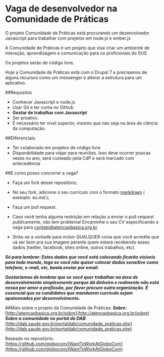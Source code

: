 Vaga de desenvolvedor na Comunidade de Práticas
===================

O projeto Comunidade de Práticas está procurando um desenvolvedor Javascript para trabalhar com projetos em node.js e ember.js

A Comunidade de Práticas é um projeto que visa criar um ambiente de interação, aprendizagem e comunicação para os profícionais do SUS

Os projetos serão de código livre.

Hoje a Comunidade de Práticas está com o Drupal 7 e precisamos de alguns recursos como um messenger e alterar a estrutura para um aplicativo.

##Requisitos
- Conhecer Javascript e node.js
- Usar Git e ter conta no Github
- **Gostar de trabalhar com Javascript**
- Ser proativo.
- É necessário ter nível superior, mesmo que não seja na área de ciência da computação.
  

##Diferenciais:
- Ter colaborado em projetos de código livre
- Disponibilidade para viajar para reuniões. Isso deve ocorrer poucas vezes no ano, será custeado pela CdP e será marcado com antecedência

##E como posso concorrer a vaga?

- Faça um fork desse repositório;
- No seu fork, adicione o seu currículo com o formato [markdown](http://en.wikipedia.org/wiki/Markdown) ( exemplo: eu.md );
- Faça um pull request.

- Caso você tenha alguma restrição em relação a enviar o pull-request publicamente, não tem problema! Encaminhe o seu CV especificando a vaga para contato@atencaobasica.org.br 
- Sinta-se a vontade para incluir QUALQUER coisa que você acredite que vá ser bom pra sua imagem perante quem estará recebendo esses dados (twitter, facebook, sites online, outros trabalhos, etc).

***Só para lembrar: Estes dados que você está colocando ficarão visíveis para todo mundo, logo se você não quiser colocar dados sensitive como telefone, e-mail, etc, basta enviar por email.***

***Gostaríamos de lembrar que se você quer trabalhar na área de desenvolvimento simplesmente porque dá dinheiro e realmente não está nessa por amor a profissão, por favor procure outra organização. É essencial que os candidatos que mandarem currículo sejam apaixonados por desenvolvimento.***

##Mais sobre o projeto da Comunidade de Práticas: 
***Sobre:*** [http://atencaobasica.org.br/sobre](http://atencaobasica.org.br/sobre)<br>
***Sobre a comunidade no portal do DAB***:  [http://dab.saude.gov.br/portaldab/comunidade_praticas.php](http://dab.saude.gov.br/portaldab/comunidade_praticas.php)<br>


Baseado no repositório: [https://github.com/globocom/IWantToWorkAtGloboCom](https://github.com/globocom/IWantToWorkAtGloboCom)

